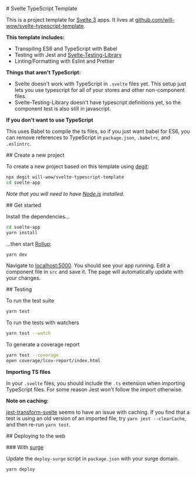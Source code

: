 \# Svelte TypeScript Template

This is a project template for [Svelte 3](https://svelte.dev) apps. It lives at [github.com/will-wow/svelte-typescript-template](https://github.com/will-wow/svelte-typescript-template).

**This template includes:**

- Transpiling ES6 and TypeScript with Babel
- Testing with Jest and [Svelte-Testing-Library](https://github.com/testing-library/svelte-testing-library)
- Linting/Formatting with Eslint and Prettier

**Things that aren't TypeScript:**

- Svelte doesn't work with TypeScript in `.svelte` files yet. This setup just lets you use typescript for all of your stores and other non-component files.
- Svelte-Testing-Library doesn't have typescript definitions yet, so the component test is also still in javascript.

**If you don't want to use TypeScript**

This uses Babel to compile the ts files, so if you just want babel for ES6,
you can remove references to TypeScript in
`package.json`, `.babelrc`, and `.eslintrc`.

\#\# Create a new project

To create a new project based on this template using [degit](https://github.com/Rich-Harris/degit):

```bash
npx degit will-wow/svelte-typescript-template
cd svelte-app
```

_Note that you will need to have [Node.js](https://nodejs.org) installed._

\#\# Get started

Install the dependencies...

```bash
cd svelte-app
yarn install
```

...then start [Rollup](https://rollupjs.org):

```bash
yarn dev
```

Navigate to [localhost:5000](http://localhost:5000). You should see your app running. Edit a component file in `src` and save it. The page will automatically update with your changes.

\#\# Testing

To run the test suite

```bash
yarn test
```

To run the tests with watchers

```bash
yarn test --watch
```

To generate a coverage report

```bash
yarn test --coverage
open coverage/lcov-report/index.html
```

**Importing TS files**

In your `.svelte` files, you should include the `.ts` extension when importing TypeScript files.
For some reason Jest won't follow the import otherwise.

**Note on caching:**

[jest-transform-svelte](https://github.com/rspieker/jest-transform-svelte) seems to have an issue with caching. If you find
that a test is using an old version of an imported file, try `yarn jest --clearCache`, and then re-run `yarn test`.

\#\# Deploying to the web

\#\#\# With [surge](https://surge.sh/)

Update the `deploy-surge` script in `package.json` with your surge domain.

```bash
yarn deploy
```

